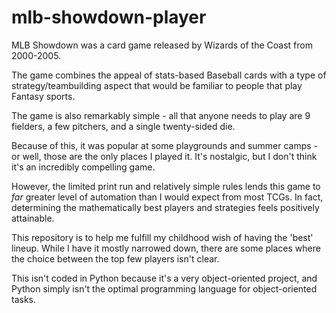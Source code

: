 # mlb-showdown-player
MLB Showdown was a card game released by Wizards of the Coast from 2000-2005.

The game combines the appeal of stats-based Baseball cards with a type of strategy/teambuilding aspect
that would be familiar to people that play Fantasy sports.

The game is also remarkably simple - all that anyone needs to play are 9 fielders, a few pitchers, and
a single twenty-sided die.

Because of this, it was popular at some playgrounds and summer camps - or well, those are the only
places I played it. It's nostalgic, but I don't think it's an incredibly compelling game.

However, the limited print run and relatively simple rules lends this game to _far_ greater level
of automation than I would expect from most TCGs. In fact, determining the mathematically best
players and strategies feels positively attainable.

This repository is to help me fulfill my childhood wish of having the 'best' lineup. While I have
it mostly narrowed down, there are some places where the choice between the top few players isn't
clear.

This isn't coded in Python because it's a very object-oriented project, and Python simply isn't
the optimal programming language for object-oriented tasks.
